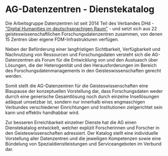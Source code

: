 # AG-Datenzentren - Dienstekatalog

<p>Die Arbeitsgruppe Datenzentren ist seit 2014 Teil des Verbandes DHd - <a href="http://www.dig-hum.de">"Digital Humanities im deutschsprachigen Raum"</a> - und setzt sich aus 22 geisteswissenschaftlichen Forschungsdatenzentren zusammen, von denen 15 Zentren über eigene FDM-Infrastrukturen verfügen.</p>
<p>Neben der Beförderung einer langfristigen Sichtbarkeit, Verfügbarkeit und Nachnutzung von Ressourcen und Forschungsdaten versteht sich die AG-Datenzentren als Forum für die Entwicklung von und den Austuasch über Lösungen, die der Heterogenität und den Herausforderungen im Bereich des Forschungsdatenmanagements in den Geisteswissenschaften gerecht werden.</p>
<p>Somit stellt die AG-Datenzentren für die Geisteswissenschaften eine Blaupause der konzeptuellen Vorstellung dar, dass Forschungsdaten weder durrch eine generische Gesamtlösung noch durch einzelne Insellösungen adäquat umsetzbar ist, sondern nur innerhalb eines engmaschigen Verbundes verschiedener Einrichtungen und Institutionen zielgerichtet sein kann und effektiv handhabbar wird.</p>

<p>Zur besseren Erreichbarkeit einzelner Dienste hat die AG einen Dienstekatalog entwickelt, welcher explizit Forscherinnen und Forscher in den Geisteswissenschaften adressiert. Der Katalog stellt eine individuelle Vorstellung aller Datenzentren und die jeweiligen Kompetenzen sowie eine Bündelung von Spezialdienstleistungen und Serviceangeboten im Verbund dar.</p>

